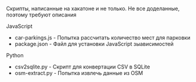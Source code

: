 Скрипты, написанные на хакатоне и не только. Не все доделанные, поэтому требуют описания

JavaScript
* car-parkings.js -	Попытка рассчитать количество мест для парковки
*	package.json    - Файл для установки JavaScript зыависимостей

Python
*	csv2sqlite.py 	- Скрипт для конвертации CSV в SQLite
*	osm-extract.py 	- Попытка извлечь данные из OSM
